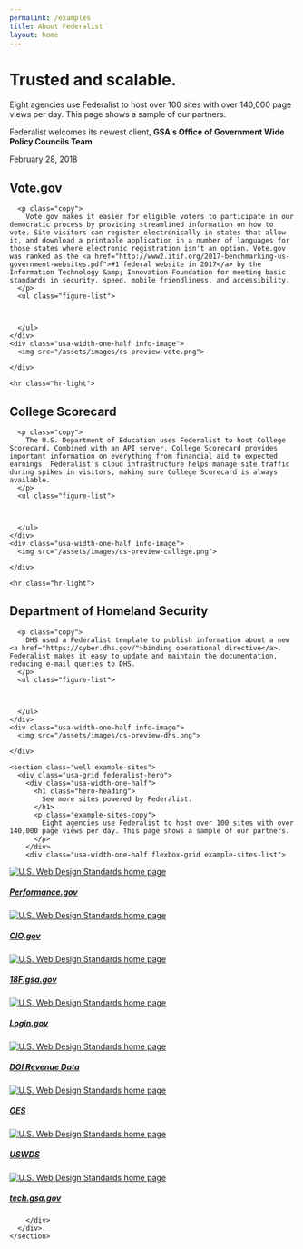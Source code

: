 ```yaml
---
permalink: /examples
title: About Federalist
layout: home
---
```


<div id="home">
    <div class="well">
      <div class="usa-grid federalist-hero">
        <div class="usa-width-two-thirds">
          <h1 class="hero-heading">
            Trusted and scalable.
          </h1>
          <p class="hero-copy sub-heading">
            Eight agencies use Federalist to host over 100 sites with over 140,000 page views per day. This page shows a sample of our partners.
          </p>
        </div>
        <div class="usa-width-one-third usa-hero-callout">
          <p class="medium-copy">
            Federalist welcomes its newest client, <b>GSA's Office of Government Wide Policy Councils Team</b>
          </p>
          <p class="small">
            February 28, 2018
          </p>
        </div>
      </div>
    </div>

    
      
<div class="usa-grid">
  
  <div class="info-block">
    <div class="usa-width-one-half description">
      <h2 class="heading">Vote.gov</h2>
      
      <p class="copy">
        Vote.gov makes it easier for eligible voters to participate in our democratic process by providing streamlined information on how to vote. Site visitors can register electronically in states that allow it, and download a printable application in a number of languages for those states where electronic registration isn't an option. Vote.gov was ranked as the <a href="http://www2.itif.org/2017-benchmarking-us-government-websites.pdf">#1 federal website in 2017</a> by the Information Technology &amp; Innovation Foundation for meeting basic standards in security, speed, mobile friendliness, and accessibility.
      </p>
      <ul class="figure-list">
        
        
        
      </ul>
    </div>
    <div class="usa-width-one-half info-image">          
      <img src="/assets/images/cs-preview-vote.png">
      
    </div>
  </div>
</div>

    
      
<div class="usa-grid">
  
    <hr class="hr-light">
  
  <div class="info-block">
    <div class="usa-width-one-half description">
      <h2 class="heading">College Scorecard</h2>
      
      <p class="copy">
        The U.S. Department of Education uses Federalist to host College Scorecard. Combined with an API server, College Scorecard provides important information on everything from financial aid to expected earnings. Federalist's cloud infrastructure helps manage site traffic during spikes in visitors, making sure College Scorecard is always available.
      </p>
      <ul class="figure-list">
        
        
        
      </ul>
    </div>
    <div class="usa-width-one-half info-image">          
      <img src="/assets/images/cs-preview-college.png">
      
    </div>
  </div>
</div>

    
      
<div class="usa-grid">
  
    <hr class="hr-light">
  
  <div class="info-block">
    <div class="usa-width-one-half description">
      <h2 class="heading">Department of Homeland Security</h2>
      
      <p class="copy">
        DHS used a Federalist template to publish information about a new <a href="https://cyber.dhs.gov/">binding operational directive</a>. Federalist makes it easy to update and maintain the documentation, reducing e-mail queries to DHS.
      </p>
      <ul class="figure-list">
        
        
        
      </ul>
    </div>
    <div class="usa-width-one-half info-image">          
      <img src="/assets/images/cs-preview-dhs.png">
      
    </div>
  </div>
</div>

    

    <section class="well example-sites">
      <div class="usa-grid federalist-hero">
        <div class="usa-width-one-half">
          <h1 class="hero-heading">
            See more sites powered by Federalist.
          </h1>
          <p class="example-sites-copy">
            Eight agencies use Federalist to host over 100 sites with over 140,000 page views per day. This page shows a sample of our partners.
          </p>
        </div>
        <div class="usa-width-one-half flexbox-grid example-sites-list">
          
          
<div class="usa-width-one-third case-study">
  <a href="https://www.performance.gov">
    <img data-action="name-site" class="thumbnail" src="/assets/images/performance-gov.png" alt="U.S. Web Design Standards home page">              
    <h5>Performance.gov</h5>
  </a>
</div>

          
          
<div class="usa-width-one-third case-study">
  <a href="https://www.cio.gov">
    <img data-action="name-site" class="thumbnail" src="/assets/images/cio-gov.png" alt="U.S. Web Design Standards home page">              
    <h5>CIO.gov</h5>
  </a>
</div>

          
          
<div class="usa-width-one-third case-study">
  <a href="https://18f.gsa.gov">
    <img data-action="name-site" class="thumbnail" src="/assets/images/18f-gsa-gov.png" alt="U.S. Web Design Standards home page">              
    <h5>18F.gsa.gov</h5>
  </a>
</div>

          
          
<div class="usa-width-one-third case-study">
  <a href="https://login.gov">
    <img data-action="name-site" class="thumbnail" src="/assets/images/login-gov.png" alt="U.S. Web Design Standards home page">              
    <h5>Login.gov</h5>
  </a>
</div>

          
          
<div class="usa-width-one-third case-study">
  <a href="https://useiti.doi.gov">
    <img data-action="name-site" class="thumbnail" src="/assets/images/useiti-doi-gov.png" alt="U.S. Web Design Standards home page">              
    <h5>DOI Revenue Data</h5>
  </a>
</div>

          
          
<div class="usa-width-one-third case-study">
  <a href="https://oes.gsa.gov">
    <img data-action="name-site" class="thumbnail" src="/assets/images/oes-gsa-gov.png" alt="U.S. Web Design Standards home page">              
    <h5>OES</h5>
  </a>
</div>

          
          
<div class="usa-width-one-third case-study">
  <a href="https://standards.usa.gov/">
    <img data-action="name-site" class="thumbnail" src="/assets/images/standards-usa-gov.png" alt="U.S. Web Design Standards home page">              
    <h5>USWDS</h5>
  </a>
</div>

          
          
<div class="usa-width-one-third case-study">
  <a href="https://tech.gsa.gov">
    <img data-action="name-site" class="thumbnail" src="/assets/images/tech-gsa-gov.png" alt="U.S. Web Design Standards home page">              
    <h5>tech.gsa.gov</h5>
  </a>
</div>

          
        </div>
      </div>
    </section>
  

</div>